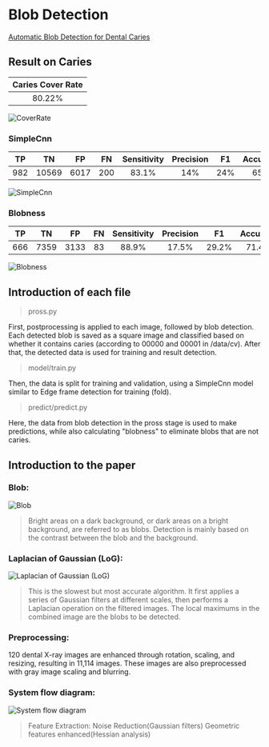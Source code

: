 # Blob Detection
[Automatic Blob Detection for Dental Caries](https://www.researchgate.net/publication/355065789_Automatic_Blob_Detection_for_Dental_Caries "link")

## Result on Caries

| Caries Cover Rate |
|:----------:|
| 80.22% |

![CoverRate](https://github.com/jasonyeong/CariesDetection/blob/master/Blob%20Detection/README_img/CoverRate.jpg?raw=true "CoverRate")

### SimpleCnn
| TP | TN | FP | FN | Sensitivity | Precision | F1 | Accuracy |
|:----------:|:----------:|:----------:|:----------:|:----------:|:----------:|:----------:|:----------:|
| 982 | 10569 | 6017 | 200 | 83.1% | 14% | 24% | 65% |

![SimpleCnn](https://github.com/jasonyeong/CariesDetection/blob/master/Blob%20Detection/README_img/SimpleCnn.jpg?raw=true "SimpleCnn")

### Blobness
| TP | TN | FP | FN | Sensitivity | Precision | F1 | Accuracy |
|:----------:|:----------:|:----------:|:----------:|:----------:|:----------:|:----------:|:----------:|
| 666 | 7359 | 3133 | 83 | 88.9% | 17.5% | 29.2% | 71.4% |

![Blobness](https://github.com/jasonyeong/CariesDetection/blob/master/Blob%20Detection/README_img/Blobness.jpg?raw=true "Blobness")

## Introduction of each file

> pross.py

First, postprocessing is applied to each image, followed by blob detection. Each detected blob is saved as a square image and classified based on whether it contains caries (according to 00000 and 00001 in /data/cv). After that, the detected data is used for training and result detection.

> model/train.py

Then, the data is split for training and validation, using a SimpleCnn model similar to Edge frame detection for training (fold).

> predict/predict.py

Here, the data from blob detection in the pross stage is used to make predictions, while also calculating "blobness" to eliminate blobs that are not caries.

## Introduction to the paper

### Blob:

![Blob](https://github.com/jasonyeong/CariesDetection/blob/master/Blob%20Detection/README_img/blob.jpg?raw=true "Blob")

>Bright areas on a dark background, or dark areas on a bright background, are referred to as blobs. Detection is mainly based on the contrast between the blob and the background.

### Laplacian of Gaussian (LoG):

![Laplacian of Gaussian (LoG)](https://github.com/jasonyeong/CariesDetection/blob/master/Blob%20Detection/README_img/Laplacian%20of%20Gaussian%20(LoG).jpg?raw=true "Laplacian of Gaussian (LoG)")

>This is the slowest but most accurate algorithm.
>It first applies a series of Gaussian filters at different scales, then performs a Laplacian operation on the filtered images. The local maximums in the combined image are the blobs to be detected.

### Preprocessing:

120 dental X-ray images are enhanced through rotation, scaling, and resizing, resulting in 11,114 images. These images are also preprocessed with gray image scaling and blurring.

### System flow diagram:

![System flow diagram](https://www.researchgate.net/publication/355065789/figure/fig1/AS:1076383186984960@1633641158198/System-flow-diagram_W640.jpg "System flow diagram")

>Feature Extraction:
>Noise Reduction(Gaussian filters)
>Geometric features enhanced(Hessian analysis)

